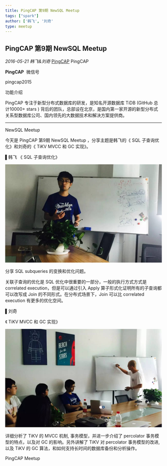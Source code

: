 ```yaml
---
title: PingCAP 第9期 NewSQL Meetup
tags: ["spark"]
author: ['韩飞', '刘奇'
type: meetup
---
```


## PingCAP 第9期 NewSQL Meetup

*2016-05-21* *韩飞&刘奇* [PingCAP](##)
PingCAP

**PingCAP** ![]()
微信号

pingcap2015

功能介绍

PingCAP 专注于新型分布式数据库的研发，是知名开源数据库 TiDB (GitHub 总计10000+ stars ) 背后的团队，总部设在北京，是国内第一家开源的新型分布式关系型数据库公司、国内领先的大数据技术和解决方案提供商。

** **

NewSQL Meetup

今天是 PingCAP 第9期 NewSQL Meetup ，分享主题是韩飞的《 SQL 子查询优化》和刘奇的《 TiKV MVCC 和 GC 实现》。

▌韩飞 《 SQL 子查询优化》

![](./media/meetup-e8b6d3e8ebbdecb1d4709e9e0e7b8608.jpeg)

分享 SQL subqueries 的变换和优化问题。

关联子查询的优化是 SQL 优化中很重要的一部分，一般的执行方式方式是 correlated execution，但是可以通过引入 Apply 算子形式化证明所有的子查询都可以改写成 Join 的不同形式。在分布式场景下，Join 可以比 correlated execution 有更多的优化空间。

▌刘奇

《 TiKV MVCC 和 GC 实现》

![](./media/meetup-45d07c98b4e1c18be680ca987ce760d9.jpeg)

详细分析了 TiKV 的 MVCC 机制, 事务模型，并进一步介绍了 percolator 事务模型的特点，以及对 GC 的影响。另外讲解了 TiKV 对 percolator 事务模型的改进, 以及 TiKV 的 GC 算法，和如何支持长时间的数据库备份和分析操作。

PingCAP Meetup

